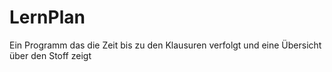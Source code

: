 # LernPlan
Ein Programm das die Zeit bis zu den Klausuren verfolgt und eine Übersicht über den Stoff zeigt
